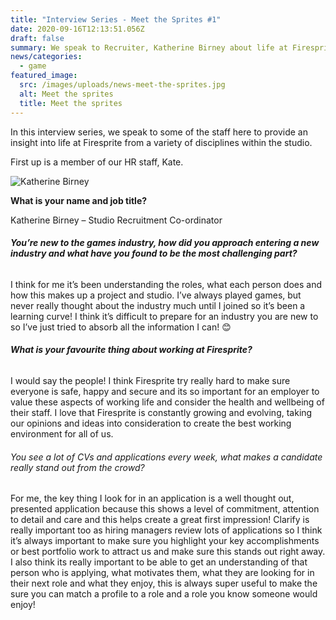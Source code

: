 ```yaml
---
title: "Interview Series - Meet the Sprites #1"
date: 2020-09-16T12:13:51.056Z
draft: false
summary: We speak to Recruiter, Katherine Birney about life at Firesprite
news/categories:
  - game
featured_image:
  src: /images/uploads/news-meet-the-sprites.jpg
  alt: Meet the sprites
  title: Meet the sprites
---
```

In this interview series, we speak to some of the staff here to provide an insight into life at Firesprite from a variety of disciplines within the studio. 

First up is a member of our HR staff, Kate. 

![Katherine Birney](/images/uploads/news_interviews_kate.png "Katherine Birney")

**What is your name and job title?**

Katherine Birney – Studio Recruitment Co-ordinator

###### **You’re new to the games industry, how did you approach entering a new industry and what have you found to be the most challenging part?**

I think for me it’s been understanding the roles, what each person does and how this makes up a project and studio. I’ve always played games, but never really thought about the industry much until I joined so it’s been a learning curve! I think it’s difficult to prepare for an industry you are new to so I’ve just tried to absorb all the information I can! 😊

###### **What is your favourite thing about working at Firesprite?**

I would say the people! I think Firesprite try really hard to make sure everyone is safe, happy and secure and its so important for an employer to value these aspects of working life and consider the health and wellbeing of their staff. I love that Firesprite is constantly growing and evolving, taking our opinions and ideas into consideration to create the best working environment for all of us.

###### You see a lot of CVs and applications every week, what makes a candidate really stand out from the crowd?

For me, the key thing I look for in an application is a well thought out, presented application because this shows a level of commitment, attention to detail and care and this helps create a great first impression! Clarify is really important too as hiring managers review lots of applications so I think it’s always important to make sure you highlight your key accomplishments or best portfolio work to attract us and make sure this stands out right away. I also think its really important to be able to get an understanding of that person who is applying, what motivates them, what they are looking for in their next role and what they enjoy, this is always super useful to make the sure you can match a profile to a role and a role you know someone would enjoy!
